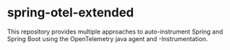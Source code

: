 # spring-otel-extended
This repository provides multiple approaches to auto-instrument Spring and Spring Boot using the OpenTelemetry java agent and -Instrumentation.

